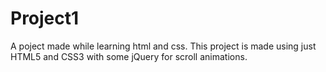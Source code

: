 # Project1
A poject made while learning html and css. This project is made using just HTML5 and CSS3 with some jQuery for scroll animations.
